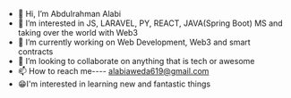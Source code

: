 - 👋 Hi, I’m Abdulrahman Alabi
- 👀 I’m interested in JS, LARAVEL, PY, REACT, JAVA(Spring Boot) MS and taking over the world with Web3
- 🌱 I’m currently working on Web Development, Web3 and smart contracts
- 💞️ I’m looking to collaborate on anything that is tech or awesome
- 📫 How to reach me---- alabiaweda619@gmail.com
- 😁I'm interested in learning new and fantastic things

<!---
harwedah/harwedah is a ✨ _special_ ✨ repository because its `README.md` (this file) appears on your GitHub profile.
You can click the Preview link to take a look at your changes.
--->
